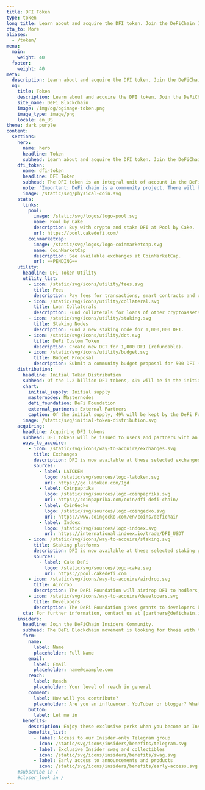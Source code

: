 ```yaml
---
title: DFI Token
type: token
long_title: Learn about and acquire the DFI token. Join the DeFiChain Insiders.
cta_to: More
aliases:
  - /token/
menu:
  main:
    weight: 40
  footer:
    weight: 40
meta:
  description: Learn about and acquire the DFI token. Join the DeFiChain Insiders.
  og:
    title: Token
    description: Learn about and acquire the DFI token. Join the DeFiChain Insiders.
    site_name: DeFi Blockchain
    image: /img/og/ogimage-token.png
    image_type: image/png
    locale: en_US
theme: dark purple
content:
  sections:
    hero:
      name: hero
      headline: Token
      subhead: Learn about and acquire the DFI token. Join the DeFiChain Insiders.
    dfi_token:
      name: dfi-token
      headline: DFI Token
      subhead: The DFI token is an integral unit of account in the DeFi blockchain. The DeFi Foundation in Singapore will issue 1.2 billion DFI over its lifetime.
      note: "Important: DeFi chain is a community project. There will be no public Initial Coin Offering. "
      image: /static/svg/physical-coin.svg
    stats:
      links:
        pool:
          image: /static/svg/logos/logo-pool.svg
          name: Pool by Cake
          description: Buy with crypto and stake DFI at Pool by Cake.
          url: https://pool.cakedefi.com/
        coinmarketcap:
          image: /static/svg/logos/logo-coinmarketcap.svg
          name: CoinMarketCap
          description: See available exchanges at CoinMarketCap.
          url: ==PENDING==
    utility:
      headline: DFI Token Utility
      utility_list:
        - icon: /static/svg/icons/utility/fees.svg
          title: Fees
          description: Pay fees for transactions, smart contracts and other DeFi activities.
        - icon: /static/svg/icons/utility/collateral.svg
          title: Loan Collaterals
          description: Fund collaterals for loans of other cryptoassets.
        - icon: /static/svg/icons/utility/staking.svg
          title: Staking Nodes
          description: Fund a new staking node for 1,000,000 DFI.
        - icon: /static/svg/icons/utility/dct.svg
          title: DeFi Custom Token
          description: Create new DCT for 1,000 DFI (refundable).
        - icon: /static/svg/icons/utility/budget.svg
          title: Budget Proposal
          description: Submit a community budget proposal for 500 DFI (non-refundable).
    distribution:
      headline: Initial Token Distribution
      subhead: Of the 1.2 billion DFI tokens, 49% will be in the initial supply, with the rest issued to masternode holders over time.
      chart:
        initial_supply: Initial supply
        masternodes: Masternodes
        defi_foundation: DeFi Foundation
        external_partners: External Partners
        caption: Of the initial supply, 49% will be kept by the DeFi Foundation. The rest may be distributed to external partners, to fund the initial development.
      image: /static/svg/initial-token-distribution.svg
    acquiring:
      headline: Acquiring DFI tokens
      subhead: DFI tokens will be issued to users and partners with an interest in utilizing and participating in the ecosystem.
      ways_to_acquire:
        - icon: /static/svg/icons/way-to-acquire/exchanges.svg
          title: Exchanges
          description: DFI is now available at these selected exchanges.
          sources:
            - label: LATOKEN
              logo: /static/svg/sources/logo-latoken.svg
              url: https://go.latoken.com/1gd
            - label: Coinpaprika
              logo: /static/svg/sources/logo-coinpaprika.svg
              url: https://coinpaprika.com/coin/dfi-defi-chain/
            - label: CoinGecko
              logo: /static/svg/sources/logo-coingecko.svg
              url: https://www.coingecko.com/en/coins/defichain
            - label: Indoex
              logo: /static/svg/sources/logo-indoex.svg
              url: https://international.indoex.io/trade/DFI_USDT
        - icon: /static/svg/icons/way-to-acquire/staking.svg
          title: Staking platforms
          description: DFI is now available at these selected staking platforms.
          sources:
            - label: Cake DeFi
              logo: /static/svg/sources/logo-cake.svg
              url: https://pool.cakedefi.com
        - icon: /static/svg/icons/way-to-acquire/airdrop.svg
          title: Airdrop
          description: The DeFi Foundation will airdrop DFI to hodlers, market makers and other users of the DeFi Blockchain.
        - icon: /static/svg/icons/way-to-acquire/developers.svg
          title: Developers
          description: The DeFi Foundation gives grants to developers building functionality and dApps on the DeFi Blockchain.
      cta: For further information, contact us at [partners@defichain.io](mailto:partners@defichain.io).
    insiders:
      headline: Join the DeFiChain Insiders Community.
      subhead: The DeFi Blockchain movement is looking for those with the passion and reach to spread the movement — register below.
      form:
        name:
          label: Name
          placeholder: Full Name
        email:
          label: Email
          placeholder: name@example.com
        reach:
          label: Reach
          placeholder: Your level of reach in general
        comment:
          label: How will you contribute?
          placeholder: Are you an influencer, YouTuber or blogger? What can you do for the movement, and what can the movement do for you? Tell us more.
        button:
          label: Let me in
      benefits:
        description: Enjoy these exclusive perks when you become an Insider.
        benefits_list:
          - label: Access to our Insider-only Telegram group
            icon: /static/svg/icons/insiders/benefits/telegram.svg
          - label: Exclusive Insider swag and collectibles
            icon: /static/svg/icons/insiders/benefits/swag.svg
          - label: Early access to announcements and products
            icon: /static/svg/icons/insiders/benefits/early-access.svg
    #subscribe in /
    #closer_look in /
---
```

